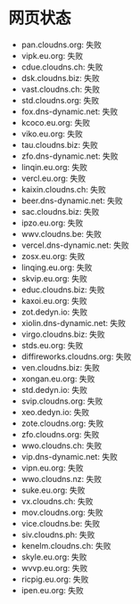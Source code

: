# 网页状态
- pan.cloudns.org: 失败
- vipk.eu.org: 失败
- cdue.cloudns.ch: 失败
- dsk.cloudns.biz: 失败
- vast.cloudns.ch: 失败
- std.cloudns.org: 失败
- fox.dns-dynamic.net: 失败
- kcoco.eu.org: 失败
- viko.eu.org: 失败
- tau.cloudns.biz: 失败
- zfo.dns-dynamic.net: 失败
- linqin.eu.org: 失败
- vercl.eu.org: 失败
- kaixin.cloudns.ch: 失败
- beer.dns-dynamic.net: 失败
- sac.cloudns.biz: 失败
- ipzo.eu.org: 失败
- wwv.cloudns.be: 失败
- vercel.dns-dynamic.net: 失败
- zosx.eu.org: 失败
- linqing.eu.org: 失败
- skvip.eu.org: 失败
- educ.cloudns.biz: 失败
- kaxoi.eu.org: 失败
- zot.dedyn.io: 失败
- xiolin.dns-dynamic.net: 失败
- virgo.cloudns.biz: 失败
- stds.eu.org: 失败
- diffireworks.cloudns.org: 失败
- ven.cloudns.biz: 失败
- xongan.eu.org: 失败
- std.dedyn.io: 失败
- svip.cloudns.org: 失败
- xeo.dedyn.io: 失败
- zote.cloudns.org: 失败
- zfo.cloudns.org: 失败
- wwo.cloudns.ch: 失败
- vip.dns-dynamic.net: 失败
- vipn.eu.org: 失败
- wwo.cloudns.nz: 失败
- suke.eu.org: 失败
- vx.cloudns.ch: 失败
- mov.cloudns.org: 失败
- vice.cloudns.be: 失败
- siv.cloudns.ph: 失败
- kenelm.cloudns.ch: 失败
- skyle.eu.org: 失败
- wvvp.eu.org: 失败
- ricpig.eu.org: 失败
- ipen.eu.org: 失败
